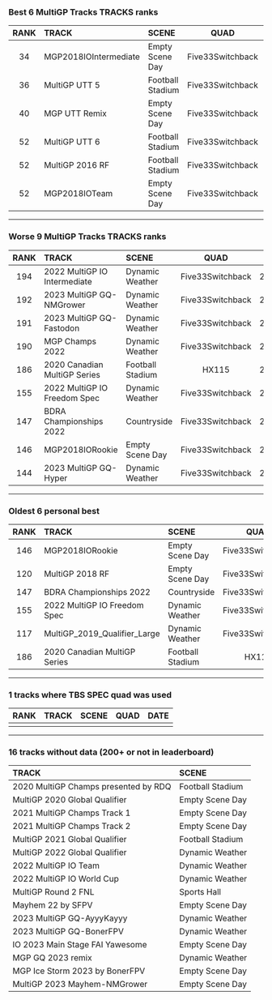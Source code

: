 ### Best 6 MultiGP Tracks TRACKS ranks
|RANK|TRACK|SCENE|QUAD|DATE|
|:---:|:---|:---|:---:|:---:|
|34|MGP2018IOIntermediate|Empty Scene Day|Five33Switchback|2023/04/25|
|36|MultiGP UTT 5|Football Stadium|Five33Switchback|2023/01/04|
|40|MGP UTT Remix|Empty Scene Day|Five33Switchback|2023/04/25|
|52|MultiGP UTT 6|Football Stadium|Five33Switchback|2023/05/17|
|52|MultiGP 2016 RF|Football Stadium|Five33Switchback|2023/01/02|
|52|MGP2018IOTeam|Empty Scene Day|Five33Switchback|2023/04/25|
---
### Worse 9 MultiGP Tracks TRACKS ranks
|RANK|TRACK|SCENE|QUAD|DATE|
|:---:|:---|:---|:---:|:---:|
|194|2022 MultiGP IO Intermediate|Dynamic Weather|Five33Switchback|2023/03/01|
|192|2023 MultiGP GQ-NMGrower|Dynamic Weather|Five33Switchback|2023/03/23|
|191|2023 MultiGP GQ-Fastodon|Dynamic Weather|Five33Switchback|2023/03/23|
|190|MGP Champs 2022|Dynamic Weather|Five33Switchback|2023/03/21|
|186|2020 Canadian MultiGP Series|Football Stadium|HX115|2022/12/24|
|155|2022 MultiGP IO Freedom Spec|Dynamic Weather|Five33Switchback|2022/11/13|
|147|BDRA Championships 2022|Countryside|Five33Switchback|2022/11/12|
|146|MGP2018IORookie|Empty Scene Day|Five33Switchback|2022/02/20|
|144|2023 MultiGP GQ-Hyper|Dynamic Weather|Five33Switchback|2023/03/23|
---
### Oldest 6 personal best
|RANK|TRACK|SCENE|QUAD|DATE|
|:---:|:---|:---|:---:|:---:|
|146|MGP2018IORookie|Empty Scene Day|Five33Switchback|2022/02/20|
|120|MultiGP 2018 RF|Empty Scene Day|Five33Switchback|2022/03/21|
|147|BDRA Championships 2022|Countryside|Five33Switchback|2022/11/12|
|155|2022 MultiGP IO Freedom Spec|Dynamic Weather|Five33Switchback|2022/11/13|
|117|MultiGP_2019_Qualifier_Large|Dynamic Weather|Five33Switchback|2022/11/29|
|186|2020 Canadian MultiGP Series|Football Stadium|HX115|2022/12/24|
---
### 1 tracks where TBS SPEC quad was used
|RANK|TRACK|SCENE|QUAD|DATE|
|:---:|:---|:---|:---:|:---:|
||||||
---
### 16 tracks without data (200+ or not in leaderboard)
|TRACK|SCENE|
|:---|:---|
|2020 MultiGP Champs presented by RDQ|Football Stadium|
|MultiGP 2020 Global Qualifier|Empty Scene Day|
|2021 MultiGP Champs Track 1|Empty Scene Day|
|2021 MultiGP Champs Track 2|Empty Scene Day|
|MultiGP 2021 Global Qualifier|Football Stadium|
|MultiGP 2022 Global Qualifier|Dynamic Weather|
|2022 MultiGP IO Team|Dynamic Weather|
|2022 MultiGP IO World Cup|Dynamic Weather|
|MultiGP Round 2 FNL|Sports Hall|
|Mayhem 22 by SFPV|Empty Scene Day|
|2023 MultiGP GQ-AyyyKayyy|Dynamic Weather|
|2023 MultiGP GQ-BonerFPV|Dynamic Weather|
|IO 2023 Main Stage FAI Yawesome|Empty Scene Day|
|MGP GQ 2023 remix|Dynamic Weather|
|MGP Ice Storm 2023 by BonerFPV|Empty Scene Day|
|MultiGP 2023 Mayhem-NMGrower|Empty Scene Day|

